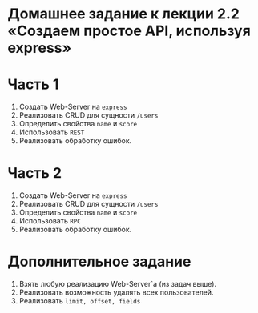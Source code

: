 #   Домашнее задание к лекции 2.2 «Создаем простое API, используя express»

#   Часть 1

1. Создать Web-Server на `express`
2. Реализовать CRUD для сущности `/users`
3. Определить свойства `name` и `score`
4. Использовать `REST`
5. Реализовать обработку ошибок.

#   Часть 2

1. Создать Web-Server на `express`
2. Реализовать CRUD для сущности `/users`
3. Определить свойства `name` и `score`
4. Использовать `RPC`
5. Реализовать обработку ошибок.

#   Дополнительное задание

1. Взять любую реализацию Web-Server`а (из задач выше).
2. Реализовать возможность удалять всех пользователей.
3. Реализовать `limit, offset, fields`